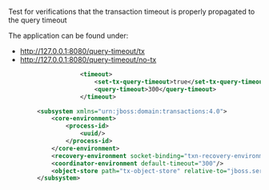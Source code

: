 Test for verifications that the transaction timeout is properly propagated to the query timeout

The application can be found under:

* http://127.0.0.1:8080/query-timeout/tx
* http://127.0.0.1:8080/query-timeout/no-tx


```xml
                    <timeout>
                        <set-tx-query-timeout>true</set-tx-query-timeout> 
                        <query-timeout>300</query-timeout>
                    </timeout>
```


```xml
        <subsystem xmlns="urn:jboss:domain:transactions:4.0">
            <core-environment>
                <process-id>
                    <uuid/>
                </process-id>
            </core-environment>
            <recovery-environment socket-binding="txn-recovery-environment" status-socket-binding="txn-status-manager"/>
            <coordinator-environment default-timeout="300"/>
            <object-store path="tx-object-store" relative-to="jboss.server.data.dir"/>
        </subsystem>
```

